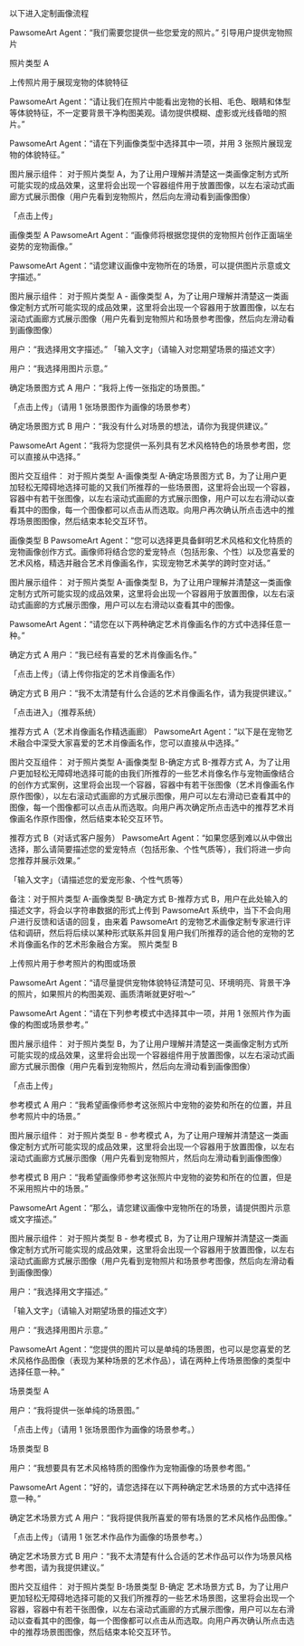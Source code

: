 以下进入定制画像流程

PawsomeArt Agent：“我们需要您提供一些您爱宠的照片。”
引导用户提供宠物照片

照片类型 A

上传照片用于展现宠物的体貌特征

PawsomeArt Agent：“请让我们在照片中能看出宠物的长相、毛色、眼睛和体型等体貌特征，不一定要背景干净构图美观。请勿提供模糊、虚影或光线昏暗的照片。”

PawsomeArt Agent：“请在下列画像类型中选择其中一项，并用 3 张照片展现宠物的体貌特征。”

图片展示组件：
对于照片类型 A，为了让用户理解并清楚这一类画像定制方式所可能实现的成品效果，这里将会出现一个容器组件用于放置图像，以左右滚动式画廊方式展示图像（用户先看到宠物照片，然后向左滑动看到画像图像）

「点击上传」

画像类型 A
PawsomeArt Agent：“画像师将根据您提供的宠物照片创作正面端坐姿势的宠物画像。”

PawsomeArt Agent：“请您建议画像中宠物所在的场景，可以提供图片示意或文字描述。”

图片展示组件：
对于照片类型 A - 画像类型 A，为了让用户理解并清楚这一类画像定制方式所可能实现的成品效果，这里将会出现一个容器用于放置图像，以左右滚动式画廊方式展示图像（用户先看到宠物照片和场景参考图像，然后向左滑动看到画像图像）

用户：“我选择用文字描述。”
「输入文字」（请输入对您期望场景的描述文字）

用户：“我选择用图片示意。”

确定场景图方式 A
用户：“我将上传一张指定的场景图。”

「点击上传」（请用 1 张场景图作为画像的场景参考）

确定场景图方式 B
用户：“我没有什么对场景的想法，请你为我提供建议。”

PawsomeArt Agent：“我将为您提供一系列具有艺术风格特色的场景参考图，您可以直接从中选择。”

图片交互组件：
对于照片类型 A-画像类型 A-确定场景图方式 B，为了让用户更加轻松无障碍地选择可能的又我们所推荐的一些场景图，这里将会出现一个容器，容器中有若干张图像，以左右滚动式画廊的方式展示图像，用户可以左右滑动以查看其中的图像，每一个图像都可以点击从而选取。向用户再次确认所点击选中的推荐场景图图像，然后结束本轮交互环节。

画像类型 B
PawsomeArt Agent：“您可以选择更具备鲜明艺术风格和文化特质的宠物画像创作方式。画像师将结合您的爱宠特点（包括形象、个性）以及您喜爱的艺术风格，精选并融合艺术肖像画名作，实现宠物艺术美学的跨时空对话。”

图片展示组件：
对于照片类型 A-画像类型 B，为了让用户理解并清楚这一类画像定制方式所可能实现的成品效果，这里将会出现一个容器用于放置图像，以左右滚动式画廊的方式展示图像，用户可以左右滑动以查看其中的图像。

PawsomeArt Agent：“请您在以下两种确定艺术肖像画名作的方式中选择任意一种。”

确定方式 A
用户：“我已经有喜爱的艺术肖像画名作。”

「点击上传」（请上传你指定的艺术肖像画名作）

确定方式 B
用户：“我不太清楚有什么合适的艺术肖像画名作，请为我提供建议。”

「点击进入」（推荐系统）

推荐方式 A（艺术肖像画名作精选画廊）
PawsomeArt Agent：“以下是在宠物艺术融合中深受大家喜爱的艺术肖像画名作，您可以直接从中选择。”

图片交互组件：
对于照片类型 A-画像类型 B-确定方式 B-推荐方式 A，为了让用户更加轻松无障碍地选择可能的由我们所推荐的一些艺术肖像名作与宠物画像结合的创作方式案例，这里将会出现一个容器，容器中有若干张图像（艺术肖像画名作原作图像），以左右滚动式画廊的方式展示图像，用户可以左右滑动已查看其中的图像，每一个图像都可以点击从而选取。向用户再次确定所点击选中的推荐艺术肖像画名作原作图像，然后结束本轮交互环节。

推荐方式 B（对话式客户服务）
PawsomeArt Agent：“如果您感到难以从中做出选择，那么请简要描述您的爱宠特点（包括形象、个性气质等），我们将进一步向您推荐并展示效果。”

「输入文字」（请描述您的爱宠形象、个性气质等）

备注：对于照片类型 A-画像类型 B-确定方式 B-推荐方式 B，用户在此处输入的描述文字，将会以字符串数据的形式上传到 PawsomeArt 系统中，当下不会向用户进行反馈和话语的回复，由来着 PawsomeArt 的宠物艺术画像定制专家进行评估和调研，然后将后续以某种形式联系并回复用户我们所推荐的适合他的宠物的艺术肖像画名作的艺术形象融合方案。
照片类型 B

上传照片用于参考照片的构图或场景

PawsomeArt Agent：“请尽量提供宠物体貌特征清楚可见、环境明亮、背景干净的照片，如果照片的构图美观、画质清晰就更好啦～”

PawsomeArt Agent：“请在下列参考模式中选择其中一项，并用 1 张照片作为画像的构图或场景参考。”

图片展示组件：
对于照片类型 B，为了让用户理解并清楚这一类画像定制方式所可能实现的成品效果，这里将会出现一个容器组件用于放置图像，以左右滚动式画廊方式展示图像（用户先看到宠物照片，然后向左滑动看到画像图像）

「点击上传」

参考模式 A
用户：“我希望画像师参考这张照片中宠物的姿势和所在的位置，并且参考照片中的场景。”

图片展示组件：
对于照片类型 B - 参考模式 A，为了让用户理解并清楚这一类画像定制方式所可能实现的成品效果，这里将会出现一个容器用于放置图像，以左右滚动式画廊方式展示图像（用户先看到宠物照片，然后向左滑动看到画像图像）

参考模式 B
用户：“我希望画像师参考这张照片中宠物的姿势和所在的位置，但是不采用照片中的场景。”

PawsomeArt Agent：“那么，请您建议画像中宠物所在的场景，请提供图片示意或文字描述。”

图片展示组件：
对于照片类型 B - 参考模式 B，为了让用户理解并清楚这一类画像定制方式所可能实现的成品效果，这里将会出现一个容器用于放置图像，以左右滚动式画廊方式展示图像（用户先看到宠物照片和场景参考图像，然后向左滑动看到画像图像）

用户：“我选择用文字描述。”

「输入文字」（请输入对期望场景的描述文字）

用户：“我选择用图片示意。”

PawsomeArt Agent：“您提供的图片可以是单纯的场景图，也可以是您喜爱的艺术风格作品图像（表现为某种场景的艺术作品），请在两种上传场景图像的类型中选择任意一种。”

场景类型 A

用户：“我将提供一张单纯的场景图。”

「点击上传」（请用 1 张场景图作为画像的场景参考。）

场景类型 B

用户：“我想要具有艺术风格特质的图像作为宠物画像的场景参考图。”

PawsomeArt Agent：“好的，请您选择在以下两种确定艺术场景的方式中选择任意一种。”

确定艺术场景方式 A
用户：“我将提供我所喜爱的带有场景的艺术风格作品图像。”

「点击上传」（请用 1 张艺术作品作为画像的场景参考。）

确定艺术场景方式 B
用户：“我不太清楚有什么合适的艺术作品可以作为场景风格参考图，请为我提供建议。”

图片交互组件：
对于照片类型 B-场景类型 B-确定 艺术场景方式 B，为了让用户更加轻松无障碍地选择可能的又我们所推荐的一些艺术场景图，这里将会出现一个容器，容器中有若干张图像，以左右滚动式画廊的方式展示图像，用户可以左右滑动以查看其中的图像，每一个图像都可以点击从而选取。向用户再次确认所点击选中的推荐场景图图像，然后结束本轮交互环节。